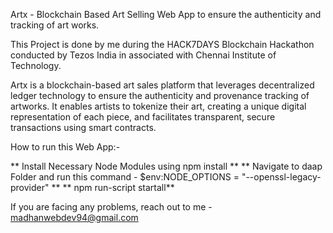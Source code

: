 Artx - Blockchain Based Art Selling Web App to ensure the authenticity and tracking of art works.

This Project is done by me during the HACK7DAYS Blockchain Hackathon conducted by Tezos India in associated with Chennai Institute of Technology.

Artx is a blockchain-based art sales platform that leverages decentralized ledger technology to ensure the authenticity and provenance tracking of artworks. It enables artists to tokenize their art, creating a unique digital representation of each piece, and facilitates transparent, secure transactions using smart contracts.

How to run this Web App:-

** Install Necessary Node Modules using npm install **
** Navigate to daap Folder and run this command - 
$env:NODE_OPTIONS = "--openssl-legacy-provider"
**
** npm run-script startall**

If you are facing any problems, reach out to me - madhanwebdev94@gmail.com
